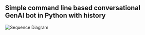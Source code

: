 ## Simple command line based conversational GenAI bot in Python with history

![Sequence Diagram](http://www.plantuml.com/plantuml/proxy?cache=no&src=https://raw.github.com/duke748/Langchain/blob/main/cmdLineChatBot/plantUML/sequenceDiagram.puml)

